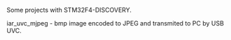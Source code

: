 Some projects with STM32F4-DISCOVERY.

iar_uvc_mjpeg - bmp image encoded to JPEG and transmited to PC by USB UVC.

